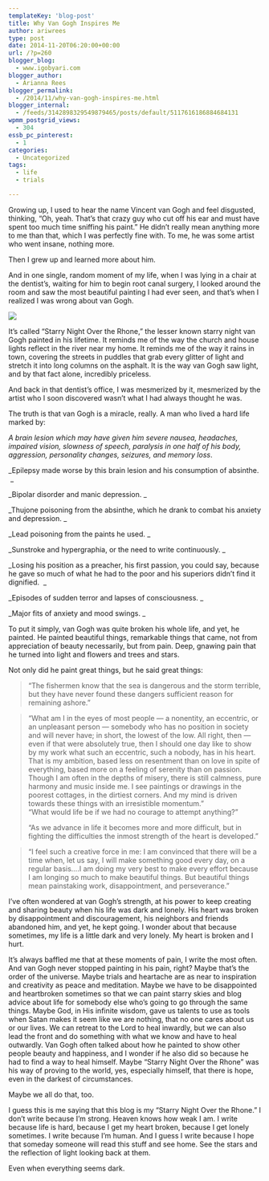 ```yaml
---
templateKey: 'blog-post'
title: Why Van Gogh Inspires Me
author: ariwrees
type: post
date: 2014-11-20T06:20:00+00:00
url: /?p=260
blogger_blog:
  - www.igobyari.com
blogger_author:
  - Arianna Rees
blogger_permalink:
  - /2014/11/why-van-gogh-inspires-me.html
blogger_internal:
  - /feeds/3142898329549879465/posts/default/5117616186884684131
wpmm_postgrid_views:
  - 304
essb_pc_pinterest:
  - 1
categories:
  - Uncategorized
tags:
  - life
  - trials

---
```

Growing up, I used to hear the name Vincent van Gogh and feel disgusted, thinking, “Oh, yeah. That’s that crazy guy who cut off his ear and must have spent too much time sniffing his paint.” He didn’t really mean anything more to me than that, which I was perfectly fine with. To me, he was some artist who went insane, nothing more.   

Then I grew up and learned more about him. 

And in one single, random moment of my life, when I was lying in a chair at the dentist’s, waiting for him to begin root canal surgery, I looked around the room and saw the most beautiful painting I had ever seen, and that’s when I realized I was wrong about van Gogh. 

![](https://www.igobyari.com/wp-content/uploads/2014/11/1280px-Starry_Night_Over_the_Rhone.jpg)

It’s called “Starry Night Over the Rhone,” the lesser known starry night van Gogh painted in his lifetime. It reminds me of the way the church and house lights reflect in the river near my home. It reminds me of the way it rains in town, covering the streets in puddles that grab every glitter of light and stretch it into long columns on the asphalt. It is the way van Gogh saw light, and by that fact alone, incredibly priceless. 

And back in that dentist’s office, I was mesmerized by it, mesmerized by the artist who I soon discovered wasn’t what I had always thought he was. 

The truth is that van Gogh is a miracle, really. A man who lived a hard life marked by:

_A brain lesion which may have given him severe nausea, headaches, impaired vision, slowness of speech, paralysis in one half of his body, aggression, personality changes, seizures, and memory loss_. 

_Epilepsy made worse by this brain lesion and his consumption of absinthe.  _

_Bipolar disorder and manic depression. _

_Thujone poisoning from the absinthe, which he drank to combat his anxiety and depression. _

_Lead poisoning from the paints he used. _

_Sunstroke and hypergraphia, or the need to write continuously. _

_Losing his position as a preacher, his first passion, you could say, because he gave so much of what he had to the poor and his superiors didn’t find it dignified.  _

_Episodes of sudden terror and lapses of consciousness. _

_Major fits of anxiety and mood swings. _

To put it simply, van Gogh was quite broken his whole life, and yet, he painted. He painted beautiful things, remarkable things that came, not from appreciation of beauty necessarily, but from pain. Deep, gnawing pain that he turned into light and flowers and trees and stars. 

Not only did he paint great things, but he said great things:

> “The fishermen know that the sea is dangerous and the storm terrible, but they have never found these dangers sufficient reason for remaining ashore.”  

> “What am I in the eyes of most people — a nonentity, an eccentric, or an unpleasant person — somebody who has no position in society and will never have; in short, the lowest of the low. All right, then — even if that were absolutely true, then I should one day like to show by my work what such an eccentric, such a nobody, has in his heart. That is my ambition, based less on resentment than on love in spite of everything, based more on a feeling of serenity than on passion. Though I am often in the depths of misery, there is still calmness, pure harmony and music inside me. I see paintings or drawings in the poorest cottages, in the dirtiest corners. And my mind is driven towards these things with an irresistible momentum.”   
> “What would life be if we had no courage to attempt anything?”
> 
> “As we advance in life it becomes more and more difficult, but in fighting the difficulties the inmost strength of the heart is developed.” 

> “I feel such a creative force in me: I am convinced that there will be a time when, let us say, I will make something good every day, on a regular basis….I am doing my very best to make every effort because I am longing so much to make beautiful things. But beautiful things mean painstaking work, disappointment, and perseverance.”

I’ve often wondered at van Gogh’s strength, at his power to keep creating and sharing beauty when his life was dark and lonely. His heart was broken by disappointment and discouragement, his neighbors and friends abandoned him, and yet, he kept going. I wonder about that because sometimes, my life is a little dark and very lonely. My heart is broken and I hurt.

It’s always baffled me that at these moments of pain, I write the most often. And van Gogh never stopped painting in his pain, right? Maybe that’s the order of the universe. Maybe trials and heartache are as near to inspiration and creativity as peace and meditation. Maybe we have to be disappointed and heartbroken sometimes so that we can paint starry skies and blog advice about life for somebody else who’s going to go through the same things. Maybe God, in His infinite wisdom, gave us talents to use as tools when Satan makes it seem like we are nothing, that no one cares about us or our lives. We can retreat to the Lord to heal inwardly, but we can also lead the front and do something with what we know and have to heal outwardly. Van Gogh often talked about how he painted to show other people beauty and happiness, and I wonder if he also did so because he had to find a way to heal himself. Maybe “Starry Night Over the Rhone” was his way of proving to the world, yes, especially himself, that there is hope, even in the darkest of circumstances.

Maybe we all do that, too.

I guess this is me saying that this blog is my “Starry Night Over the Rhone.” I don’t write because I’m strong. Heaven knows how weak I am. I write because life is hard, because I get my heart broken, because I get lonely sometimes. I write because I’m human. And I guess I write because I hope that someday someone will read this stuff and see home. See the stars and the reflection of light looking back at them.

Even when everything seems dark.